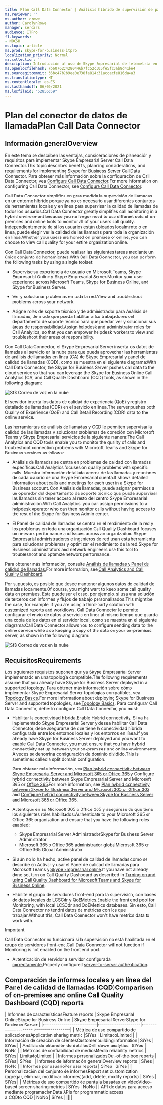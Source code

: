 ```yaml
---
title: Plan Call Data Connector | Análisis híbrido de supervisión de panel de calidad de llamadas
ms.reviewer: ''
ms.author: crowe
author: CarolynRowe
manager: serdars
audience: ITPro
f1.keywords:
- NOCSH
ms.topic: article
ms.prod: skype-for-business-itpro
localization_priority: Normal
ms.collection: ''
description: Introducción al uso de Skype Empresarial de telemetría en línea para supervisar una implementación local en un escenario híbrido.
ms.openlocfilehash: 7b6076224280446b7fc52c505fe5fc3ab8d41be4
ms.sourcegitcommit: 36bc47b2b9ee0e738fa814c31accacfe816da4a3
ms.translationtype: MT
ms.contentlocale: es-ES
ms.lasthandoff: 06/09/2021
ms.locfileid: "52856359"
---
```

# <a name="plan-call-data-connector"></a><span data-ttu-id="24ade-103">Plan del conector de datos de llamada</span><span class="sxs-lookup"><span data-stu-id="24ade-103">Plan Call Data Connector</span></span>

## <a name="overview"></a><span data-ttu-id="24ade-104">Información general</span><span class="sxs-lookup"><span data-stu-id="24ade-104">Overview</span></span>

<span data-ttu-id="24ade-105">En este tema se describen las ventajas, consideraciones de planeación y requisitos para implementar Skype Empresarial Server Call Data Connector.</span><span class="sxs-lookup"><span data-stu-id="24ade-105">This topic describes benefits, planning considerations, and requirements for implementing Skype for Business Server Call Data Connector.</span></span> <span data-ttu-id="24ade-106">Para obtener más información sobre la configuración de Call Data Connector, vea [Configure Call Data Connector](configure-call-data-connector.md).</span><span class="sxs-lookup"><span data-stu-id="24ade-106">For more information on configuring Call Data Connector, see [Configure Call Data Connector](configure-call-data-connector.md).</span></span>


<span data-ttu-id="24ade-107">Call Data Connector simplifica en gran medida la supervisión de llamadas en un entorno híbrido porque ya no es necesario usar diferentes conjuntos de herramientas locales y en línea para supervisar la calidad de llamadas de todos los usuarios.</span><span class="sxs-lookup"><span data-stu-id="24ade-107">Call Data Connector greatly simplifies call monitoring in a hybrid environment because you no longer need to use different sets of on-premises and online tools to monitor all of your users call quality.</span></span> <span data-ttu-id="24ade-108">Independientemente de si los usuarios están ubicados localmente o en línea, puede elegir ver la calidad de las llamadas para toda la organización en línea.</span><span class="sxs-lookup"><span data-stu-id="24ade-108">Whether your users are homed on premises or online, you can choose to view call quality for your entire organization online.</span></span>

<span data-ttu-id="24ade-109">Con Call Data Connector, puede realizar las siguientes tareas mediante un único conjunto de herramientas:</span><span class="sxs-lookup"><span data-stu-id="24ade-109">With Call Data Connector, you can perform the following tasks by using a single toolset:</span></span>

- <span data-ttu-id="24ade-110">Supervise su experiencia de usuario en Microsoft Teams, Skype Empresarial Online y Skype Empresarial Server.</span><span class="sxs-lookup"><span data-stu-id="24ade-110">Monitor your user experience across Microsoft Teams, Skype for Business Online, and Skype for Business Server.</span></span>

- <span data-ttu-id="24ade-111">Ver y solucionar problemas en toda la red.</span><span class="sxs-lookup"><span data-stu-id="24ade-111">View and troubleshoot problems across your network.</span></span>

- <span data-ttu-id="24ade-112">Asigne roles de soporte técnico y de administrador para Análisis de llamadas, de modo que pueda habilitar a los trabajadores del departamento de soporte técnico para que puedan ver y solucionar sus áreas de responsabilidad.</span><span class="sxs-lookup"><span data-stu-id="24ade-112">Assign helpdesk and administrator roles for Call Analytics, so that you can empower helpdesk workers to view and troubleshoot their areas of responsibility.</span></span>

<span data-ttu-id="24ade-113">Con Call Data Connector, el Skype Empresarial Server inserta los datos de llamadas al servicio en la nube para que pueda aprovechar las herramientas de análisis de llamadas en línea (CA) de Skype Empresarial y panel de calidad de llamadas (CQD), como se muestra en el siguiente diagrama:</span><span class="sxs-lookup"><span data-stu-id="24ade-113">With Call Data Connector, the Skype for Business Server pushes call data to the cloud service so that you can leverage the Skype for Business Online Call Analytics (CA) and Call Quality Dashboard (CQD) tools, as shown in the following diagram:</span></span>

![SfB Correo de voz en la nube](../../sfbserver2019/media/call-data-connector-plan-1.png)

<span data-ttu-id="24ade-115">El servidor inserta los datos de calidad de experiencia (QoE) y registro detallado de llamadas (CDR) en el servicio en línea.</span><span class="sxs-lookup"><span data-stu-id="24ade-115">The server pushes both Quality of Experience (QoE) and Call Detail Recording (CDR) data to the online service.</span></span>

<span data-ttu-id="24ade-116">Las herramientas de análisis de llamadas y CQD le permiten supervisar la calidad de las llamadas y solucionar problemas de conexión con Microsoft Teams y Skype Empresarial servicios de la siguiente manera:</span><span class="sxs-lookup"><span data-stu-id="24ade-116">The Call Analytics and CQD tools enable you to monitor the quality of calls and troubleshoot connection problems with Microsoft Teams and Skype for Business services as follows:</span></span>

- <span data-ttu-id="24ade-117">Análisis de llamadas se centra en problemas de calidad con llamadas específicas.</span><span class="sxs-lookup"><span data-stu-id="24ade-117">Call Analytics focuses on quality problems with specific calls.</span></span> <span data-ttu-id="24ade-118">Muestra información detallada acerca de las llamadas y reuniones de cada usuario de una Skype Empresarial cuenta.</span><span class="sxs-lookup"><span data-stu-id="24ade-118">It shows detailed information about calls and meetings for each user in a Skype for Business account.</span></span>  <span data-ttu-id="24ade-119">Con Análisis de llamadas, puede asignar permisos a un operador del departamento de soporte técnico que pueda supervisar las llamadas sin tener acceso al resto del centro Skype Empresarial administración.</span><span class="sxs-lookup"><span data-stu-id="24ade-119">With Call Analytics, you can assign permissions to a helpdesk operator who can then monitor calls without having access to the rest of the Skype for Business Admin center.</span></span>

- <span data-ttu-id="24ade-120">El Panel de calidad de llamadas se centra en el rendimiento de la red y los problemas en toda una organización.</span><span class="sxs-lookup"><span data-stu-id="24ade-120">Call Quality Dashboard focuses on network performance and issues across an organization.</span></span> <span data-ttu-id="24ade-121">Skype Empresarial administradores e ingenieros de red usan esta herramienta para solucionar problemas y optimizar el rendimiento de la red.</span><span class="sxs-lookup"><span data-stu-id="24ade-121">Skype for Business administrators and network engineers use this tool to troubleshoot and optimize network performance.</span></span>

<span data-ttu-id="24ade-122">Para obtener más información, consulte [Análisis de llamadas y Panel de calidad de llamadas.](/SkypeForBusiness/using-call-quality-in-your-organization/difference-between-call-analytics-and-call-quality-dashboard)</span><span class="sxs-lookup"><span data-stu-id="24ade-122">For more information, see [Call Analytics and Call Quality Dashboard](/SkypeForBusiness/using-call-quality-in-your-organization/difference-between-call-analytics-and-call-quality-dashboard).</span></span>

<span data-ttu-id="24ade-123">Por supuesto, es posible que desee mantener algunos datos de calidad de llamadas localmente.</span><span class="sxs-lookup"><span data-stu-id="24ade-123">Of course, you might want to keep some call quality data on premises.</span></span> <span data-ttu-id="24ade-124">Este puede ser el caso, por ejemplo, si usa una solución de terceros con informes y flujos de trabajo personalizados.</span><span class="sxs-lookup"><span data-stu-id="24ade-124">This might be the case, for example, if you are using a third-party solution with customized reports and workflows.</span></span>  <span data-ttu-id="24ade-125">Call Data Connector le permite configurar el envío de datos al servicio en línea al mismo tiempo que guarda una copia de los datos en el servidor local, como se muestra en el siguiente diagrama:</span><span class="sxs-lookup"><span data-stu-id="24ade-125">Call Data Connector allows you to configure sending data to the online service while also keeping a copy of the data on your on-premises server, as shown in the following diagram:</span></span>

![SfB Correo de voz en la nube](../../sfbserver2019/media/call-data-connector-plan-2.png)

## <a name="requirements"></a><span data-ttu-id="24ade-127">Requisitos</span><span class="sxs-lookup"><span data-stu-id="24ade-127">Requirements</span></span>

<span data-ttu-id="24ade-128">Los siguientes requisitos suponen que ya Skype Empresarial Server implementado en una topología compatible.</span><span class="sxs-lookup"><span data-stu-id="24ade-128">The following requirements assume that you already have Skype for Business Server deployed in a supported topology.</span></span>  <span data-ttu-id="24ade-129">Para obtener más información sobre cómo implementar Skype Empresarial Server topologías compatibles, vea [Topology Basics](../../SfbServer/plan-your-deployment/topology-basics/topology-basics.md).</span><span class="sxs-lookup"><span data-stu-id="24ade-129">For more information about deploying Skype for Business Server and supported topologies, see [Topology Basics](../../SfbServer/plan-your-deployment/topology-basics/topology-basics.md).</span></span> <span data-ttu-id="24ade-130">Para configurar Call Data Connector, debe:</span><span class="sxs-lookup"><span data-stu-id="24ade-130">To configure Call Data Connector, you must:</span></span>

- <span data-ttu-id="24ade-131">Habilitar la conectividad híbrida.</span><span class="sxs-lookup"><span data-stu-id="24ade-131">Enable Hybrid connectivity.</span></span> <span data-ttu-id="24ade-132">Si ya ha implementado Skype Empresarial Server y desea habilitar Call Data Connector, debe asegurarse de que tiene la conectividad híbrida configurada entre los entornos locales y los entornos en línea.</span><span class="sxs-lookup"><span data-stu-id="24ade-132">If you already have Skype for Business Server deployed and you want to enable Call Data Connector, you must ensure that you have hybrid connectivity set up between your on-premises and online environments.</span></span> <span data-ttu-id="24ade-133">A veces se denomina configuración de dominio dividido.</span><span class="sxs-lookup"><span data-stu-id="24ade-133">This is sometimes called a split domain configuration.</span></span>

   <span data-ttu-id="24ade-134">Para obtener más información, vea [Plan hybrid connectivity between Skype Empresarial Server and Microsoft 365 or Office 365](plan-hybrid-connectivity.md) y Configure hybrid connectivity between Skype Empresarial Server and Microsoft 365 or [Office 365](configure-hybrid-connectivity.md).</span><span class="sxs-lookup"><span data-stu-id="24ade-134">For more information, see [Plan hybrid connectivity between Skype for Business Server and Microsoft 365 or Office 365](plan-hybrid-connectivity.md) and [Configure hybrid connectivity between Skype for Business Server and Microsoft 365 or Office 365](configure-hybrid-connectivity.md).</span></span>

- <span data-ttu-id="24ade-135">Autentique en su Microsoft 365 o Office 365 y asegúrese de que tiene los siguientes roles habilitados:</span><span class="sxs-lookup"><span data-stu-id="24ade-135">Authenticate to your Microsoft 365 or Office 365 organization and ensure that you have the following roles enabled:</span></span>

  - <span data-ttu-id="24ade-136">Skype Empresarial Server Administrador</span><span class="sxs-lookup"><span data-stu-id="24ade-136">Skype for Business Server Administrator</span></span>
  - <span data-ttu-id="24ade-137">Microsoft 365 o Office 365 administrador global</span><span class="sxs-lookup"><span data-stu-id="24ade-137">Microsoft 365 or Office 365 Global Administrator</span></span>

- <span data-ttu-id="24ade-138">Si aún no lo ha hecho, active panel de calidad de llamadas como se describe en Activar y usar el Panel de calidad de llamadas para Microsoft Teams y [Skype Empresarial online](/microsoftteams/turning-on-and-using-call-quality-dashboard).</span><span class="sxs-lookup"><span data-stu-id="24ade-138">If you have not already done so, turn on Call Quality Dashboard as described in [Turning on and using Call Quality Dashboard for Microsoft Teams and Skype for Business Online](/microsoftteams/turning-on-and-using-call-quality-dashboard).</span></span>

- <span data-ttu-id="24ade-139">Habilite el grupo de servidores front-end para la supervisión, con bases de datos locales de LCSCdr y QoEMetrics.</span><span class="sxs-lookup"><span data-stu-id="24ade-139">Enable the front end pool for Monitoring, with local LCSCdr and QoEMetrics databases.</span></span> <span data-ttu-id="24ade-140">Sin esto, Call Data Connector no tendrá datos de métricas con los que trabajar.</span><span class="sxs-lookup"><span data-stu-id="24ade-140">Without this, Call Data Connector won't have metrics data to work with.</span></span>

> [!IMPORTANT]
> <span data-ttu-id="24ade-141">Call Data Connector no funcionará si la supervisión no está habilitada en el grupo de servidores front-end.</span><span class="sxs-lookup"><span data-stu-id="24ade-141">Call Data Connector will not function if Monitoring is not enabled on the front end pool.</span></span>

- <span data-ttu-id="24ade-142">Autenticación de servidor a servidor configurada [correctamente.](../../SfbServer/manage/authentication/server-to-server-and-partner-applications.md)</span><span class="sxs-lookup"><span data-stu-id="24ade-142">Properly configured [server-to-server authentication](../../SfbServer/manage/authentication/server-to-server-and-partner-applications.md).</span></span> 

## <a name="comparison-of-on-premises-and-online-call-quality-dashboard-cqd-reports"></a><span data-ttu-id="24ade-143">Comparación de informes locales y en línea del Panel de calidad de llamadas (CQD)</span><span class="sxs-lookup"><span data-stu-id="24ade-143">Comparison of on-premises and online Call Quality Dashboard (CQD) reports</span></span>

| <span data-ttu-id="24ade-144">Informes de características</span><span class="sxs-lookup"><span data-stu-id="24ade-144">Feature reports</span></span> | <span data-ttu-id="24ade-145">Skype Empresarial Online</span><span class="sxs-lookup"><span data-stu-id="24ade-145">Skype for Business Online</span></span> | <span data-ttu-id="24ade-146">Skype Empresarial Server</span><span class="sxs-lookup"><span data-stu-id="24ade-146">Skype for Business Server</span></span>   |
|:---------------------------|:---------------------|:---------------------|:------------------|
| <span data-ttu-id="24ade-147">Métrica de uso compartido de aplicaciones</span><span class="sxs-lookup"><span data-stu-id="24ade-147">Application sharing metric</span></span> |<span data-ttu-id="24ade-148">Sí</span><span class="sxs-lookup"><span data-stu-id="24ade-148">Yes</span></span> | <span data-ttu-id="24ade-149">Limitado</span><span class="sxs-lookup"><span data-stu-id="24ade-149">Limited</span></span> |
| <span data-ttu-id="24ade-150">Información de creación de clientes</span><span class="sxs-lookup"><span data-stu-id="24ade-150">Customer building information</span></span>| <span data-ttu-id="24ade-151">Sí</span><span class="sxs-lookup"><span data-stu-id="24ade-151">Yes</span></span> | <span data-ttu-id="24ade-152">Sí</span><span class="sxs-lookup"><span data-stu-id="24ade-152">Yes</span></span> |
| <span data-ttu-id="24ade-153">Análisis de obtención de detalles</span><span class="sxs-lookup"><span data-stu-id="24ade-153">Drill-down analytics</span></span> | <span data-ttu-id="24ade-154">Sí</span><span class="sxs-lookup"><span data-stu-id="24ade-154">Yes</span></span> | <span data-ttu-id="24ade-155">No</span><span class="sxs-lookup"><span data-stu-id="24ade-155">No</span></span> |
| <span data-ttu-id="24ade-156">Métricas de confiabilidad de medios</span><span class="sxs-lookup"><span data-stu-id="24ade-156">Media reliability metrics</span></span> | <span data-ttu-id="24ade-157">Sí</span><span class="sxs-lookup"><span data-stu-id="24ade-157">Yes</span></span> | <span data-ttu-id="24ade-158">Limitado</span><span class="sxs-lookup"><span data-stu-id="24ade-158">Limited</span></span> |
| <span data-ttu-id="24ade-159">Informes personalizados</span><span class="sxs-lookup"><span data-stu-id="24ade-159">Out-of-the-box reports</span></span> | <span data-ttu-id="24ade-160">Sí</span><span class="sxs-lookup"><span data-stu-id="24ade-160">Yes</span></span> | <span data-ttu-id="24ade-161">Sí</span><span class="sxs-lookup"><span data-stu-id="24ade-161">Yes</span></span> |
| <span data-ttu-id="24ade-162">Informes de información general</span><span class="sxs-lookup"><span data-stu-id="24ade-162">Overview reports</span></span> | <span data-ttu-id="24ade-163">Sí</span><span class="sxs-lookup"><span data-stu-id="24ade-163">Yes</span></span> | <span data-ttu-id="24ade-164">No</span><span class="sxs-lookup"><span data-stu-id="24ade-164">No</span></span> |
| <span data-ttu-id="24ade-165">Informes por usuario</span><span class="sxs-lookup"><span data-stu-id="24ade-165">Per user reports</span></span> | <span data-ttu-id="24ade-166">Sí</span><span class="sxs-lookup"><span data-stu-id="24ade-166">Yes</span></span> | <span data-ttu-id="24ade-167">Sí</span><span class="sxs-lookup"><span data-stu-id="24ade-167">Yes</span></span> |
| <span data-ttu-id="24ade-168">Personalización del conjunto de informes</span><span class="sxs-lookup"><span data-stu-id="24ade-168">Report set customization</span></span> <br> <span data-ttu-id="24ade-169">(agregar, eliminar, modificar informes)</span><span class="sxs-lookup"><span data-stu-id="24ade-169">(add, delete, modify reports)</span></span> | <span data-ttu-id="24ade-170">Sí</span><span class="sxs-lookup"><span data-stu-id="24ade-170">Yes</span></span> | <span data-ttu-id="24ade-171">Sí</span><span class="sxs-lookup"><span data-stu-id="24ade-171">Yes</span></span> |
| <span data-ttu-id="24ade-172">Métricas de uso compartido de pantalla basadas en vídeo</span><span class="sxs-lookup"><span data-stu-id="24ade-172">Video-based screen sharing metrics</span></span> | <span data-ttu-id="24ade-173">Sí</span><span class="sxs-lookup"><span data-stu-id="24ade-173">Yes</span></span> | <span data-ttu-id="24ade-174">No</span><span class="sxs-lookup"><span data-stu-id="24ade-174">No</span></span> |
| <span data-ttu-id="24ade-175">API de datos para acceso mediante programación</span><span class="sxs-lookup"><span data-stu-id="24ade-175">Data APIs for programmatic access</span></span> <br> <span data-ttu-id="24ade-176">a CQD</span><span class="sxs-lookup"><span data-stu-id="24ade-176">to CQD</span></span> | <span data-ttu-id="24ade-177">No</span><span class="sxs-lookup"><span data-stu-id="24ade-177">No</span></span> | <span data-ttu-id="24ade-178">Sí</span><span class="sxs-lookup"><span data-stu-id="24ade-178">Yes</span></span> |
||||